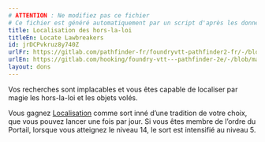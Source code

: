 ```yaml
---
# ATTENTION : Ne modifiez pas ce fichier
# Ce fichier est généré automatiquement par un script d'après les données du module Foundry VTT officiel et de sa traduction
title: Localisation des hors-la-loi
titleEn: Locate Lawbreakers
id: jrDCPvkruz8y740Z
urlFr: https://gitlab.com/pathfinder-fr/foundryvtt-pathfinder2-fr/-/blob/master/data/feats/jrDCPvkruz8y740Z.htm
urlEn: https://gitlab.com/hooking/foundry-vtt---pathfinder-2e/-/blob/master/packs/data/feats.db/locate-lawbreakers.json
layout: dons
---
```

Vos recherches sont implacables et vous êtes capable de localiser par magie les hors-la-loi et les objets volés.

Vous gagnez [Localisation](../sorts/localisation.html) comme sort inné d’une tradition de votre choix, que vous pouvez lancer une fois par jour. Si vous êtes membre de l’ordre du Portail, lorsque vous atteignez le niveau 14, le sort est intensifié au niveau 5.
